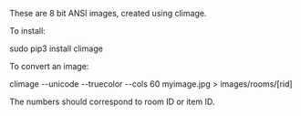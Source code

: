 These are 8 bit ANSI images, created using climage.

To install:

  sudo pip3 install climage
  
To convert an image:

  climage --unicode --truecolor --cols 60 myimage.jpg > images/rooms/[rid]

The numbers should correspond to room ID or item ID.
